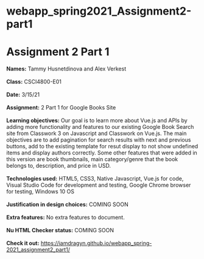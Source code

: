 # webapp_spring2021_Assignment2-part1
# Assignment 2 Part 1

**Names:** Tammy Husnetdinova and Alex Verkest<br>
<br>
**Class:** CSCI4800-E01 <br>
<br>
**Date:** 3/15/21 <br>
<br>
**Assignment:** 2 Part 1 for Google Books Site <br>
<br>
**Learning objectives:** Our goal is to learn more about Vue.js and APIs by adding more functionality and features to our existing Google Book Search site from Classwork 3 on Javascript and Classwork on Vue.js. The main objectives are to add pagination for search results with next and previous buttons, add to the existing template for resut display to not show undefined items and display authors correctly. Some other features that were added in this version are book thumbnails, main category/genre that the book belongs to, description, and price in USD. <br>
<br>
**Technologies used:** HTML5, CSS3, Native Javascript, Vue.js for code, Visual Studio Code for development and testing, Google Chrome browser for testing, Windows 10 OS <br>
<br>
**Justification in design choices:** COMING SOON <br>
<br>
**Extra features:**  No extra features to document. <br>
<br>
**Nu HTML Checker status:** COMING SOON <br>
<br>
**Check it out:**  https://iamdragyn.github.io/webapp_spring-2021_assignment2_part1/
<br>
<br>
